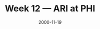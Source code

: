 ---
layout: game
title: Week 12 — ARI at PHI
season: 2000
game_id: 2000_12_ARI_PHI
week: 12
date: 2000-11-19
home_team: PHI
away_team: ARI
final_home: 
final_away: 
pbp_url: /assets/data/pbp/2000/2000_12_ARI_PHI.csv.gz
---